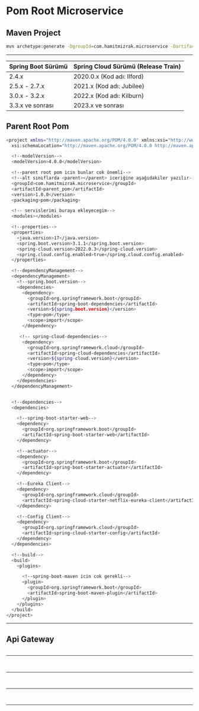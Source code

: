 # Pom Root Microservice
[]()
---

## Maven Project
```sh
mvn archetype:generate -DgroupId=com.hamitmizrak.microservice -DartifactId=parent_pom -DarchetypeArtifactId=maven-archetype-quickstart -DinteractiveMode=false
```
---

| Spring Boot Sürümü | Spring Cloud Sürümü (Release Train) |
|--------------------|------------------------------------|
| 2.4.x              | 2020.0.x (Kod adı: Ilford)         |
| 2.5.x - 2.7.x      | 2021.x (Kod adı: Jubilee)          |
| 3.0.x - 3.2.x      | 2022.x (Kod adı: Kilburn)          |
| 3.3.x ve sonrası   | 2023.x ve sonrası                  |


## Parent Root Pom
```sh
<project xmlns="http://maven.apache.org/POM/4.0.0" xmlns:xsi="http://www.w3.org/2001/XMLSchema-instance"
  xsi:schemaLocation="http://maven.apache.org/POM/4.0.0 http://maven.apache.org/maven-v4_0_0.xsd">

  <!--modelVersion-->
  <modelVersion>4.0.0</modelVersion>

  <!--parent root pom icin bunlar cok önemli-->
  <!--alt sınıflarda <parent></parent> iceriğine aşağıdakiler yazılır-->
  <groupId>com.hamitmizrak.microservice</groupId>
  <artifactId>parent_pom</artifactId>
  <version>1.0.0</version>
  <packaging>pom</packaging>

  <!-- servislerimi buraya ekleyecegim-->
  <modules></modules>

  <!--properties-->
  <properties>
    <java.version>17</java.version>
    <spring.boot.version>3.1.1</spring.boot.version>
    <spring-cloud.version>2022.0.3</spring-cloud.version>
    <spring.cloud.config.enabled>true</spring.cloud.config.enabled>
  </properties>

  <!--dependencyManagement-->
  <dependencyManagement>
    <!--spring.boot.version-->
    <dependencies>
      <dependency>
        <groupId>org.springframework.boot</groupId>
        <artifactId>spring-boot-dependencies</artifactId>
        <version>${spring.boot.version}</version>
        <type>pom</type>
        <scope>import</scope>
      </dependency>

     <!-- spring-cloud-dependencies-->
      <dependency>
        <groupId>org.springframework.cloud</groupId>
        <artifactId>spring-cloud-dependencies</artifactId>
        <version>${spring-cloud.version}</version>
        <type>pom</type>
        <scope>import</scope>
      </dependency>
    </dependencies>
  </dependencyManagement>


  <!--dependencies-->
  <dependencies>

    <!--spring-boot-starter-web-->
    <dependency>
      <groupId>org.springframework.boot</groupId>
      <artifactId>spring-boot-starter-web</artifactId>
    </dependency>

    <!--actuator-->
    <dependency>
      <groupId>org.springframework.boot</groupId>
      <artifactId>spring-boot-starter-actuator</artifactId>
    </dependency>

    <!--Eureka Client-->
    <dependency>
      <groupId>org.springframework.cloud</groupId>
      <artifactId>spring-cloud-starter-netflix-eureka-client</artifactId>
    </dependency>

    <!--Config Client-->
    <dependency>
      <groupId>org.springframework.cloud</groupId>
      <artifactId>spring-cloud-starter-config</artifactId>
    </dependency>
  </dependencies>

  <!--build-->
  <build>
    <plugins>

      <!--spring-boot-maven icin cok gerekli-->
      <plugin>
        <groupId>org.springframework.boot</groupId>
        <artifactId>spring-boot-maven-plugin</artifactId>
      </plugin>
    </plugins>
  </build>
</project>

```
---


## Api Gateway
```sh

```
---


## 
```sh

```
---


## 
```sh

```
---


## 
```sh

```
---
